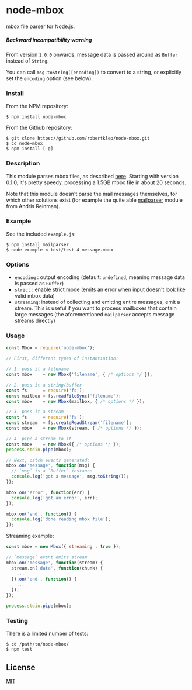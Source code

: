 # node-mbox

mbox file parser for Node.js.

##### Backward incompatibility warning

From version `1.0.0` onwards, message data is passed around as `Buffer` instead of `String`.

You can call `msg.toString([encoding])` to convert to a string, or explicitly set the `encoding` option (see below).

### Install

From the NPM repository:
```
$ npm install node-mbox
```

From the Github repository:
```
$ git clone https://github.com/robertklep/node-mbox.git
$ cd node-mbox
$ npm install [-g]
```

### Description

This module parses mbox files, as described [here](http://qmail.org./man/man5/mbox.html). Starting with version 0.1.0, it's pretty speedy, processing a 1.5GB mbox file in about 20 seconds.

Note that this module doesn't parse the mail messages themselves, for which other solutions exist (for example the quite able [mailparser](https://github.com/andris9/mailparser) module from Andris Reinman).

### Example

See the included `example.js`:
```
$ npm install mailparser
$ node example < test/test-4-message.mbox
```

### Options

*  `encoding` : output encoding (default: `undefined`, meaning message data is passed as `Buffer`)
*  `strict` : enable strict mode (emits an error when input doesn't look like valid mbox data)
*  `streaming`: instead of collecting and emitting entire messages, emit a stream. This is useful if you want to process mailboxes that contain large messages (the aforementioned `mailparser` accepts message streams directly)

### Usage

```javascript
const Mbox = require('node-mbox');

// First, different types of instantiation:

// 1. pass it a filename
const mbox    = new Mbox('filename', { /* options */ });

// 2. pass it a string/buffer
const fs      = require('fs');
const mailbox = fs.readFileSync('filename');
const mbox    = new Mbox(mailbox, { /* options */ });

// 3. pass it a stream
const fs      = require('fs');
const stream  = fs.createReadStream('filename');
const mbox    = new Mbox(stream, { /* options */ });

// 4. pipe a stream to it
const mbox    = new Mbox({ /* options */ });
process.stdin.pipe(mbox);

// Next, catch events generated:
mbox.on('message', function(msg) {
  // `msg` is a `Buffer` instance
  console.log('got a message', msg.toString());
});

mbox.on('error', function(err) {
  console.log('got an error', err);
});

mbox.on('end', function() {
  console.log('done reading mbox file');
});
```

Streaming example:
```javascript
const mbox = new Mbox({ streaming : true });

// `message` event emits stream
mbox.on('message', function(stream) {
  stream.on('data', function(chunk) {
    ...
  }).on('end', function() {
    ...
  });
});

process.stdin.pipe(mbox);
```

### Testing

There is a limited number of tests:
```
$ cd /path/to/node-mbox/
$ npm test
```

## License

[MIT](https://raw.github.com/robertklep/node-mbox/master/LICENSE)
